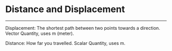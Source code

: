 # Distance and Displacement
---
Displacement: The shortest path between two points towards a direction. 
Vector Quantity, uses m (meter).

Distance: How far you travelled. Scalar Quantity, uses m.